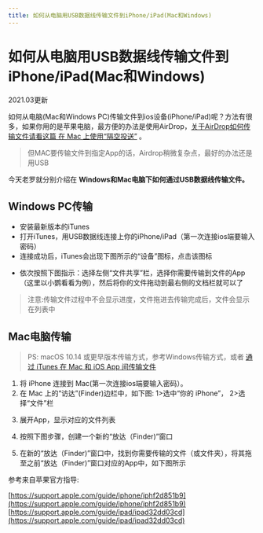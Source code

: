 ```yaml
---
title: 如何从电脑用USB数据线传输文件到iPhone/iPad(Mac和Windows)
---
```


# 如何从电脑用USB数据线传输文件到iPhone/iPad(Mac和Windows)

2021.03更新

如何从电脑(Mac和Windows PC)传输文件到ios设备(iPhone/iPad)呢？方法有很多，如果你用的是苹果电脑，最方便的办法是使用AirDrop，[关于AirDrop如何传输文件请看这篇 在 Mac 上使用“隔空投送”](https://support.apple.com/zh-cn/guide/mac-help/mh35868/mac) 。

> 但MAC要传输文件到指定App的话，Airdrop稍微复杂点，最好的办法还是用USB



今天老罗就分别介绍在 **Windows和Mac电脑下如何通过USB数据线传输文件。**

## Windows PC传输

- 安装最新版本的iTunes
- 打开iTunes，用USB数据线连接上你的iPhone/iPad（第一次连接ios端要输入密码）
- 连接成功后，iTunes会出现下图所示的“设备”图标，点击该图标

<ImageCard imageSrc="https://pic3.zhimg.com/v2-4354a3bf450d2b7b38d6b1843af8ca50_1440w.jpg" description=""/>

- 依次按照下图指示：选择左侧“文件共享”栏，选择你需要传输到文件的App（这里以小鹦看看为例），然后将你的文件拖动到最右侧的文档栏就可以了

> 注意:传输文件过程中不会显示进度，文件拖进去传输完成后，文件会显示在列表中

<ImageCard imageSrc="https://pic2.zhimg.com/v2-dbda66005fe7a0b2e8845ed7f0037909_1440w.jpg" description=""/>

## Mac电脑传输

> PS: macOS 10.14 或更早版本传输方式，参考Windows传输方式，或者 [通过 iTunes 在 Mac 和 iOS App 间传输文件](https://support.apple.com/zh-cn/guide/itunes/itns32636/12.9/mac/10.14)


1. 将 iPhone 连接到 Mac(第一次连接ios端要输入密码）。
2. 在 Mac 上的“访达”(Finder)边栏中，如下图: 1>选中“你的 iPhone”， 2>选择“文件”栏

<ImageCard imageSrc="https://pic4.zhimg.com/v2-394dfd53fcf9a0e669f9608374255095_1440w.jpg" description=""/>


3. 展开App，显示对应的文件列表
<ImageCard imageSrc="https://pic2.zhimg.com/v2-51c14253516a2ba2ebe9efbaadd8aa7b_1440w.jpg" description=""/>


4. 按照下图步骤，创建一个新的“放达（Finder)”窗口
<ImageCard imageSrc="https://pic4.zhimg.com/v2-16cd3cceaaae79bfff3aca6e070f0f3f_1440w.jpg" description=""/>

5. 在新的“放达（Finder)”窗口中，找到你需要传输的文件（或文件夹），将其拖至之前“放达（Finder)”窗口对应的App中，如下图所示

<ImageCard imageSrc="https://pica.zhimg.com/v2-f509efc1fb0dbccd5fdacd359bf9047e_1440w.jpg" description=""/>

参考来自苹果官方指导:

[https://support.apple.com/guide/iphone/iphf2d851b9](https://support.apple.com/guide/iphone/iphf2d851b9)
[https://support.apple.com/guide/ipad/ipad32dd03cd](https://support.apple.com/guide/ipad/ipad32dd03cd)



